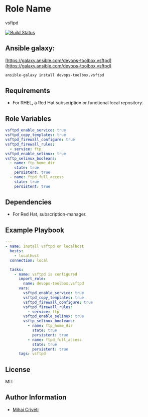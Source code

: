Role Name
=========

vsftpd

[![Build Status](https://travis-ci.org/cmihai-ansible/vsftpd.svg?branch=master)](https://travis-ci.org/cmihai-ansible/vsftpd)

Ansible galaxy:
---------------

[https://galaxy.ansible.com/devops-toolbox.vsftpd](https://galaxy.ansible.com/devops-toolbox.vsftpd)

```bash
ansible-galaxy install devops-toolbox.vsftpd
```

Requirements
------------

- For RHEL, a Red Hat subscription or functional local repository.

Role Variables
--------------

```yaml
vsftpd_enable_service: true
vsftpd_copy_templates: true
vsftpd_firewall_configure: true
vsftpd_firewall_rules:
  - service: ftp
vsftpd_enable_selinux: true
vsftp_selinux_booleans:
  - name: ftp_home_dir
    state: true
    persistent: true
  - name: ftpd_full_access
    state: true
    persistent: true
```

Dependencies
------------

- For Red Hat, subscription-manager.

Example Playbook
----------------

```yaml
---
- name: Install vsftpd on localhost
  hosts:
    - localhost
  connection: local

  tasks:
    - name: vsftpd is configured
      import_role:
        name: devops-toolbox.vsftpd
      vars:
        vsftpd_enable_service: true
        vsftpd_copy_templates: true
        vsftpd_firewall_configure: true
        vsftpd_firewall_rules:
          - service: ftp
        vsftpd_enable_selinux: true
        vsftp_selinux_booleans:
          - name: ftp_home_dir
            state: true
            persistent: true
          - name: ftpd_full_access
            state: true
            persistent: true
      tags: vsftpd
```

License
-------

MIT

Author Information
------------------

- [Mihai Criveti](https://www.linkedin.com/in/devops-toolbox.)
